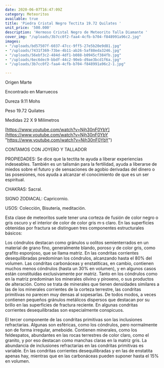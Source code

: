 ```yaml
---
date: 2020-06-07T16:47:09Z
category: Meteoritos
available: true
title: 'Piedra Cristal Negro Tectita 19.72 Quilates '
unit_price: '500.000'
description: 'Hermoso Cristal Negro de Meteorito Talla Diamante '
cover_img: "/uploads/3b7cc0f2-faa4-4cfb-b704-f848991a96c2.jpg"
images:
- "/uploads/bd57507f-6037-47cc-9ff5-27e5b20e9d81.jpg"
- "/uploads/7431f369-73be-4b11-ab26-5af88eda3246.jpg"
- "/uploads/56ebf3c2-484d-4df1-b088-b0945cf384fb.jpg"
- "/uploads/6ec6dec9-bbdf-44c2-90eb-d9ae3bcd1f6a.jpg"
- "/uploads/3b7cc0f2-faa4-4cfb-b704-f848991a96c2-1.jpg"

---
```

Origen Marte 

Encontrado en Marruecos 

Dureza 9.11 Mohs 

Peso 19.72 Quilates

Medidas  22 X 9 Milímetros

[https://www.youtube.com/watch?v=Njh30nF0YbY](https://www.youtube.com/watch?v=Njh30nF0YbY "https://www.youtube.com/watch?v=Njh30nF0YbY")

CONTAMOS CON JOYERO Y TALLADOR 

PROPIEDADES: Se dice que la tectita te ayuda a liberar experiencias indeseables. También es un talismán para la fertilidad, ayuda a liberarse de miedos sobre el futuro y de sensaciones de agobio derivadas del dinero o las posesiones, nos ayuda a alcanzar el conocimiento de que es un ser espiritual.

CHAKRAS: Sacral.

SIGNO ZODIACAL: Capricornio.

USOS: Colección, Bisutería, meditación.

Esta clase de meteoritos suele tener una corteza de fusión de color negro o gris oscuro y el interior de color de color gris m·s claro. En las superficies obtenidas por fractura se distinguen tres componentes estructurales básicos:

Los cóndrulos destacan como gránulos u oolitos semienterrados en un material de grano fino, generalmente blando, poroso y de color gris, como grafito esponjoso, que se llama matriz. En las condritas corrientes desequilibradas predominan los cóndrulos, alcanzando hasta el 80% del volumen. Las condritas carbonáceas y enstatíticas, en cambio, contienen muchos menos cóndrulos (hasta un 30% en volumen), y en algunos casos están constituidas exclusivamente por matriz. Tanto en los cóndrulos como en la matriz predominan los minerales olivino y piroxeno, o sus productos de alteración. Como se trata de minerales que tienen densidades similares a las de los minerales corrientes de la corteza terrestre, las condritas primitivas no parecen muy densas al sopesarlas. De todos modos, a veces contienen pequeños gránulos metálicos dispersos que destacan por su brillo en las superficies de fractura reciente. En algunas condritas corrientes desequilibradas son especialmente conspicuos.

El tercer componente de las condritas primitivas son las inclusiones refractarias. Algunas son esféricas, como los cóndrulos, pero normalmente son de forma irregular, ameboide. Contienen minerales, como los feldespatos, abundantes en las rocas terrestres de color claro, como el granito, y por eso destacan como manchas claras en la matriz gris. La abundancia de inclusiones refractarias en las condritas primitivas es variable. En las condritas corrientes desequilibradas y en las de enstatita apenas hay, mientras que en las carbonáceas pueden suponer hasta el 15% en volumen.
